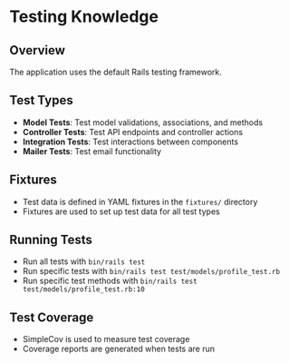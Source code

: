 # Testing Knowledge

## Overview
The application uses the default Rails testing framework.

## Test Types
- **Model Tests**: Test model validations, associations, and methods
- **Controller Tests**: Test API endpoints and controller actions
- **Integration Tests**: Test interactions between components
- **Mailer Tests**: Test email functionality

## Fixtures
- Test data is defined in YAML fixtures in the `fixtures/` directory
- Fixtures are used to set up test data for all test types

## Running Tests
- Run all tests with `bin/rails test`
- Run specific tests with `bin/rails test test/models/profile_test.rb`
- Run specific test methods with `bin/rails test test/models/profile_test.rb:10`

## Test Coverage
- SimpleCov is used to measure test coverage
- Coverage reports are generated when tests are run
